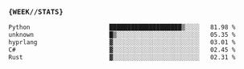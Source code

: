 ### `{WEEK//STATS}` 
<!--START_SECTION:waka-->

```txt
Python                      ████████████████████▒░░░░   81.98 %
unknown                     █▒░░░░░░░░░░░░░░░░░░░░░░░   05.35 %
hyprlang                    ▓░░░░░░░░░░░░░░░░░░░░░░░░   03.01 %
C#                          ▓░░░░░░░░░░░░░░░░░░░░░░░░   02.45 %
Rust                        ▓░░░░░░░░░░░░░░░░░░░░░░░░   02.31 %
```

<!--END_SECTION:waka-->

